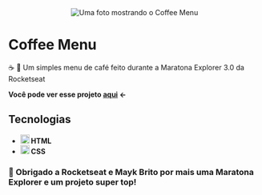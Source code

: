 <div align="center">
  <img src="https://user-images.githubusercontent.com/79858234/183446903-f12a46f1-995f-4901-85ce-254fd47ecaab.png" alt="Uma foto mostrando o Coffee Menu" />
</div>

# Coffee Menu
☕ 📝 Um simples menu de café feito durante a Maratona Explorer 3.0 da Rocketseat

<strong>Você pode ver esse projeto <a href="https://poveii.github.io/coffee-menu/" >aqui</a> ←</strong>

## Tecnologias
- <strong>
    <img src="https://cdn.jsdelivr.net/gh/devicons/devicon/icons/html5/html5-original.svg" alt="Ícone do HTML5" style="width: 18px;" /> 
      HTML
  </strong>
- <strong>
    <img src="https://cdn.jsdelivr.net/gh/devicons/devicon/icons/css3/css3-original.svg" alt="Ícone do CSS3" style="width: 18px;" /> 
      CSS
  </strong>

### 💜 Obrigado a Rocketseat e Mayk Brito por mais uma Maratona Explorer e um projeto super top!
